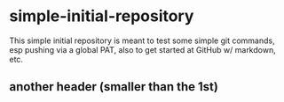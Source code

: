 # simple-initial-repository
This simple initial repository is meant to test some simple git commands, esp pushing via a global PAT, also to get started at GitHub w/ markdown, etc.

## another header (smaller than the 1st)